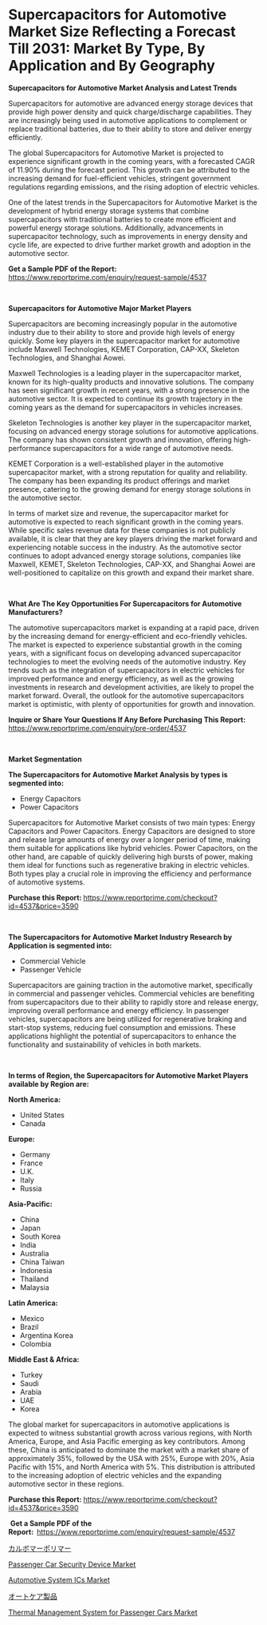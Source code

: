 <p><h1>Supercapacitors for Automotive Market Size Reflecting a Forecast Till 2031: Market By Type, By Application and By Geography</h1></p><p><strong>Supercapacitors for Automotive Market Analysis and Latest Trends</strong></p>
<p><p>Supercapacitors for automotive are advanced energy storage devices that provide high power density and quick charge/discharge capabilities. They are increasingly being used in automotive applications to complement or replace traditional batteries, due to their ability to store and deliver energy efficiently.</p><p>The global Supercapacitors for Automotive Market is projected to experience significant growth in the coming years, with a forecasted CAGR of 11.90% during the forecast period. This growth can be attributed to the increasing demand for fuel-efficient vehicles, stringent government regulations regarding emissions, and the rising adoption of electric vehicles.</p><p>One of the latest trends in the Supercapacitors for Automotive Market is the development of hybrid energy storage systems that combine supercapacitors with traditional batteries to create more efficient and powerful energy storage solutions. Additionally, advancements in supercapacitor technology, such as improvements in energy density and cycle life, are expected to drive further market growth and adoption in the automotive sector.</p></p>
<p><strong>Get a Sample PDF of the Report:&nbsp;</strong> <a href="https://www.reportprime.com/enquiry/request-sample/4537">https://www.reportprime.com/enquiry/request-sample/4537</a></p>
<p>&nbsp;</p>
<p><strong>Supercapacitors for Automotive Major Market Players</strong></p>
<p><p>Supercapacitors are becoming increasingly popular in the automotive industry due to their ability to store and provide high levels of energy quickly. Some key players in the supercapacitor market for automotive include Maxwell Technologies, KEMET Corporation, CAP-XX, Skeleton Technologies, and Shanghai Aowei.</p><p>Maxwell Technologies is a leading player in the supercapacitor market, known for its high-quality products and innovative solutions. The company has seen significant growth in recent years, with a strong presence in the automotive sector. It is expected to continue its growth trajectory in the coming years as the demand for supercapacitors in vehicles increases.</p><p>Skeleton Technologies is another key player in the supercapacitor market, focusing on advanced energy storage solutions for automotive applications. The company has shown consistent growth and innovation, offering high-performance supercapacitors for a wide range of automotive needs.</p><p>KEMET Corporation is a well-established player in the automotive supercapacitor market, with a strong reputation for quality and reliability. The company has been expanding its product offerings and market presence, catering to the growing demand for energy storage solutions in the automotive sector.</p><p>In terms of market size and revenue, the supercapacitor market for automotive is expected to reach significant growth in the coming years. While specific sales revenue data for these companies is not publicly available, it is clear that they are key players driving the market forward and experiencing notable success in the industry. As the automotive sector continues to adopt advanced energy storage solutions, companies like Maxwell, KEMET, Skeleton Technologies, CAP-XX, and Shanghai Aowei are well-positioned to capitalize on this growth and expand their market share.</p></p>
<p>&nbsp;</p>
<p><strong>What Are The Key Opportunities For Supercapacitors for Automotive Manufacturers?</strong></p>
<p><p>The automotive supercapacitors market is expanding at a rapid pace, driven by the increasing demand for energy-efficient and eco-friendly vehicles. The market is expected to experience substantial growth in the coming years, with a significant focus on developing advanced supercapacitor technologies to meet the evolving needs of the automotive industry. Key trends such as the integration of supercapacitors in electric vehicles for improved performance and energy efficiency, as well as the growing investments in research and development activities, are likely to propel the market forward. Overall, the outlook for the automotive supercapacitors market is optimistic, with plenty of opportunities for growth and innovation.</p></p>
<p><strong>Inquire or Share Your Questions If Any Before Purchasing This Report:</strong> <a href="https://www.reportprime.com/enquiry/pre-order/4537">https://www.reportprime.com/enquiry/pre-order/4537</a></p>
<p>&nbsp;</p>
<p><strong>Market Segmentation</strong></p>
<p><strong>The Supercapacitors for Automotive Market Analysis by types is segmented into:</strong></p>
<p><ul><li>Energy Capacitors</li><li>Power Capacitors</li></ul></p>
<p><p>Supercapacitors for Automotive Market consists of two main types: Energy Capacitors and Power Capacitors. Energy Capacitors are designed to store and release large amounts of energy over a longer period of time, making them suitable for applications like hybrid vehicles. Power Capacitors, on the other hand, are capable of quickly delivering high bursts of power, making them ideal for functions such as regenerative braking in electric vehicles. Both types play a crucial role in improving the efficiency and performance of automotive systems.</p></p>
<p><strong>Purchase this Report:&nbsp;</strong><a href="https://www.reportprime.com/checkout?id=4537&price=3590">https://www.reportprime.com/checkout?id=4537&price=3590</a></p>
<p>&nbsp;</p>
<p><strong>The Supercapacitors for Automotive Market Industry Research by Application is segmented into:</strong></p>
<p><ul><li>Commercial Vehicle</li><li>Passenger Vehicle</li></ul></p>
<p><p>Supercapacitors are gaining traction in the automotive market, specifically in commercial and passenger vehicles. Commercial vehicles are benefiting from supercapacitors due to their ability to rapidly store and release energy, improving overall performance and energy efficiency. In passenger vehicles, supercapacitors are being utilized for regenerative braking and start-stop systems, reducing fuel consumption and emissions. These applications highlight the potential of supercapacitors to enhance the functionality and sustainability of vehicles in both markets.</p></p>
<p>&nbsp;</p>
<p><strong>In terms of Region, the Supercapacitors for Automotive Market Players available by Region are:</strong></p>
<p>
    <p> <strong> North America: </strong>
        <ul>
            <li>United States</li>
            <li>Canada</li>
        </ul>
        </p> 
    <p> <strong> Europe: </strong>
        <ul>
            <li>Germany</li>
            <li>France</li>
            <li>U.K.</li>
            <li>Italy</li>
            <li>Russia</li>
        </ul>
        </p> 
    <p> <strong> Asia-Pacific: </strong>
        <ul>
            <li>China</li>
            <li>Japan</li>
            <li>South Korea</li>
            <li>India</li>
            <li>Australia</li>
            <li>China Taiwan</li>
            <li>Indonesia</li>
            <li>Thailand</li>
            <li>Malaysia</li>
        </ul>
        </p> 
    <p> <strong> Latin America: </strong>
        <ul>
            <li>Mexico</li>
            <li>Brazil</li>
            <li>Argentina Korea</li>
            <li>Colombia</li>
        </ul>
        </p> 
    <p> <strong> Middle East & Africa: </strong>
        <ul>
            <li>Turkey</li>
            <li>Saudi</li>
            <li>Arabia</li>
            <li>UAE</li>
            <li>Korea</li>
        </ul>
    </p>
    </p>
<p><p>The global market for supercapacitors in automotive applications is expected to witness substantial growth across various regions, with North America, Europe, and Asia Pacific emerging as key contributors. Among these, China is anticipated to dominate the market with a market share of approximately 35%, followed by the USA with 25%, Europe with 20%, Asia Pacific with 15%, and North America with 5%. This distribution is attributed to the increasing adoption of electric vehicles and the expanding automotive sector in these regions.</p></p>
<p><strong>Purchase this Report: </strong><a href="https://www.reportprime.com/checkout?id=4537&price=3590">https://www.reportprime.com/checkout?id=4537&price=3590</a></p>
<p>&nbsp;<strong>Get a Sample PDF of the Report:&nbsp;&nbsp;</strong><a href="https://www.reportprime.com/enquiry/request-sample/4537">https://www.reportprime.com/enquiry/request-sample/4537</a></p>
<p><strong></strong></p>
<p><p><a href="https://github.com/dadanedu33/Market-Research-Report-List-1/blob/main/559534715258.md">カルボマーポリマー</a></p><p><a href="https://issuu.com/reportprime-2/docs/passenger-car-security-device-market-size-2030.ppt">Passenger Car Security Device Market</a></p><p><a href="https://github.com/biheemgalvinlouises6hokrh3h/Market-Research-Report-List-1/blob/main/automotive-system-ics-market.md">Automotive System ICs Market</a></p><p><a href="https://github.com/ihabdkwlxs948/Market-Research-Report-List-1/blob/main/645698115257.md">オートケア製品</a></p><p><a href="https://issuu.com/reportprime-2/docs/thermal-management-system-for-passenger-cars-marke">Thermal Management System for Passenger Cars Market</a></p></p>